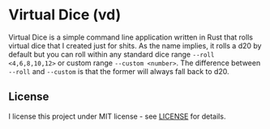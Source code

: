 # Virtual Dice (vd)

Virtual Dice is a simple command line application written in Rust that rolls virtual dice that I created just for shits. As the name implies, it rolls a d20 by default but you can roll within any standard dice range ``--roll <4,6,8,10,12>`` or custom range ``--custom <number>``. The difference between ``--roll`` and ``--custom`` is that the former will always fall back to d20.

## License

I license this project under MIT license - see [LICENSE](LICENSE) for details.
